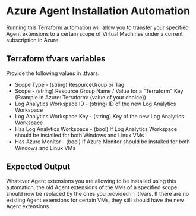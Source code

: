 # Azure Agent Installation Automation

Running this Terraform automation will allow you to transfer your specified Agent extensions to a certain scope of Virtual Machines under a current subscription in Azure.
## Terraform tfvars  variables

Provide the following values in .tfvars:

- Scope Type - (string) ResourceGroup or Tag
- Scope - (string) Resource Group Name / Value for a "Terraform" Key (Example in Azure: Terraform: {value of your choice})
- Log Analytics Workspace ID - (string) ID of the new Log Analytics Workspace
- Log Analytics Workspace Key - (string) Key of the new Log Analytics Workspace
- Has Log Analytics Workspace - (bool) If Log Analytics Workspace should be installed for both Windows and Linux VMs
- Has Azure Monitor - (bool) If Azure Monitor should be installed for both Windows and Linux VMs
## Expected Output

Whatever Agent extensions you are allowing to be installed using this automation, the old Agent extensions of the VMs of a specified scope should now be replaced by the ones you provided in .tfvars. If there are no existing Agent extensions for certain VMs, they still should have the new Agent extensions.